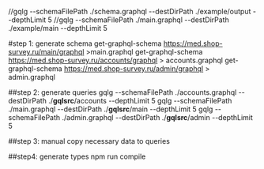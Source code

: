 
//gqlg --schemaFilePath ./schema.graphql --destDirPath ./example/output --depthLimit 5
//gqlg --schemaFilePath ./main.graphql --destDirPath ./example/main --depthLimit 5




#step 1: generate schema
get-graphql-schema https://med.shop-survey.ru/main/graphql >main.graphql
get-graphql-schema https://med.shop-survey.ru/accounts/graphql > accounts.graphql
get-graphql-schema https://med.shop-survey.ru/admin/graphql > admin.graphql

##step 2: generate queries
gqlg --schemaFilePath ./accounts.graphql --destDirPath ./__gqlsrc__/accounts --depthLimit 5
gqlg --schemaFilePath ./main.graphql --destDirPath ./__gqlsrc__/main --depthLimit 5
gqlg --schemaFilePath ./admin.graphql --destDirPath ./__gqlsrc__/admin --depthLimit 5

##step 3: manual copy necessary data to queries

##step4: generate types 
npm run compile

